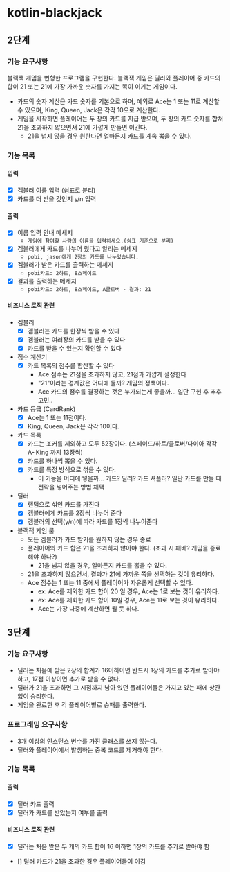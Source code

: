 # kotlin-blackjack
## 2단계 
### 기능 요구사항 
블랙잭 게임을 변형한 프로그램을 구현한다. 
블랙잭 게임은 딜러와 플레이어 중 카드의 합이 21 또는 21에 가장 가까운 숫자를 가지는 쪽이 이기는 게임이다.

- 카드의 숫자 계산은 카드 숫자를 기본으로 하며, 예외로 Ace는 1 또는 11로 계산할 수 있으며, King, Queen, Jack은 각각 10으로 계산한다.
- 게임을 시작하면 플레이어는 두 장의 카드를 지급 받으며, 두 장의 카드 숫자를 합쳐 21을 초과하지 않으면서 21에 가깝게 만들면 이긴다. 
  - 21을 넘지 않을 경우 원한다면 얼마든지 카드를 계속 뽑을 수 있다.


### 기능 목록
#### 입력  
- [x] 겜블러 이름 입력 (쉼표로 분리)
- [x] 카드를 더 받을 것인지 y/n 입력 

#### 출력 
- [x] 이름 입력 안내 메세지 
  - `게임에 참여할 사람의 이름을 입력하세요.(쉼표 기준으로 분리)`
- [x] 겜블러에게 카드를 나누어 줬다고 알리는 메세지
  - `pobi, jason에게 2장의 카드를 나누었습니다.`
- [x] 겜블러가 받은 카드를 출력하는 메세지 
  - `pobi카드: 2하트, 8스페이드`
- [x] 결과를 출력하는 메세지 
  - `pobi카드: 2하트, 8스페이드, A클로버 - 결과: 21`

#### 비즈니스 로직 관련   
- 겜블러 
  - [x] 겜블러는 카드를 한장씩 받을 수 있다
  - [x] 겜블러는 여러장의 카드를 받을 수 있다  
  - [x] 카드를 받을 수 있는지 확인할 수 있다
- 점수 계산기
  - [x] 카드 목록의 점수를 합산할 수 있다
    - Ace 점수는 21점을 초과하지 않고, 21점과 가깝게 설정한다
    - "21"이라는 경계값은 어디에 둘까? 게임의 정책이다.
    - Ace 카드의 점수를 결정하는 것은 누가되는게 좋을까... 일단 구현 후 추후 고민..   
- 카드 등급 (CardRank) 
  - [x] Ace는 1 또는 11점이다.
  - [x] King, Queen, Jack은 각각 10이다.
- 카드 목록
  - [x] 카드는 조커를 제외하고 모두 52장이다. (스페이드/하트/클로버/다이아 각각 A~King 까지 13장씩) 
  - [x] 카드를 하나씩 뽑을 수 있다.
  - [x] 카드를 특정 방식으로 섞을 수 있다. 
    - 이 기능을 어디에 넣을까... 카드? 딜러? 카드 셔플러? 일단 카드를 만들 때 전략을 넣어주는 방법 채택 
- 딜러   
  - [x] 랜덤으로 섞인 카드를 가진다 
  - [x] 겜블러에게 카드를 2장씩 나누어 준다  
  - [x] 겜블러의 선택(y/n)에 따라 카드를 1장씩 나누어준다 
- 블랙잭 게임 룰
  - 모든 겜블러가 카드 받기를 원하지 않는 경우 종료
  - 플레이어의 카드 합은 21을 초과하지 않아야 한다. (초과 시 패배? 게임을 종료해야 하나?)
    - 21을 넘지 않을 경우, 얼마든지 카드를 뽑을 수 있다. 
  - 21을 초과하지 않으면서, 결과가 21에 가까운 쪽을 선택하는 것이 유리하다.
  - Ace 점수는 1 또는 11 중에서 플레이어가 자유롭게 선택할 수 있다.
    - ex: Ace를 제외한 카드 합이 20 일 경우, Ace는 1로 보는 것이 유리하다.
    - ex: Ace를 제회한 카드 합이 10일 경우, Ace는 11로 보는 것이 유리하다.
    - Ace는 가장 나중에 계산하면 될 듯 하다.


## 3단계 
### 기능 요구사항
- 딜러는 처음에 받은 2장의 합계가 16이하이면 반드시 1장의 카드를 추가로 받아야 하고, 17점 이상이면 추가로 받을 수 없다.
- 딜러가 21을 초과하면 그 시점까지 남아 있던 플레이어들은 가지고 있는 패에 상관 없이 승리한다.
- 게임을 완료한 후 각 플레이어별로 승패를 출력한다.

### 프로그래밍 요구사항 
- 3개 이상의 인스턴스 변수를 가진 클래스를 쓰지 않는다.
- 딜러와 플레이어에서 발생하는 중복 코드를 제거해야 한다.


### 기능 목록
#### 출력  
- [x] 딜러 카드 출력 
- [x] 딜러가 카드를 받았는지 여부를 출력 

#### 비즈니스 로직 관련  
- [x] 딜러는 처음 받은 두 개의 카드 합이 16 이하면 1장의 카드를 추가로 받아야 함
- [] 딜러 카드가 21을 초과한 경우 플레이어들이 이김  
